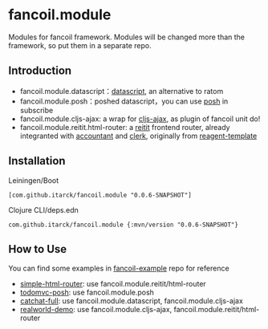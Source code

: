 # fancoil.module

Modules for fancoil framework. Modules will be changed more than the framework, so put them in a separate repo.

## Introduction

- fancoil.module.datascript：[datascript],  an alternative to ratom
- fancoil.module.posh：poshed datascript，you can use [posh] in subscribe
- fancoil.module.cljs-ajax: a wrap for [cljs-ajax], as plugin of fancoil unit do!
- fancoil.module.reitit.html-router: a [reitit] frontend router, already integranted with [accountant] and [clerk], originally from [reagent-template]

[posh]:https://github.com/denistakeda/posh
[datascript]:https://github.com/tonsky/datascript
[cljs-ajax]:https://github.com/JulianBirch/cljs-ajax
[reitit]:https://github.com/metosin/reitit
[clerk]:https://github.com/PEZ/clerk
[accountant]:https://github.com/venantius/accountant
[reagent-template]:https://github.com/reagent-project/reagent-template

## Installation

Leiningen/Boot

    [com.github.itarck/fancoil.module "0.0.6-SNAPSHOT"]

Clojure CLI/deps.edn

    com.github.itarck/fancoil.module {:mvn/version "0.0.6-SNAPSHOT"}


## How to Use

You can find some examples in [fancoil-example] repo for reference

- [simple-html-router]: use fancoil.module.reitit/html-router
- [todomvc-posh]: use fancoil.module.posh
- [catchat-full]: use fancoil.module.datascript, fancoil.module.cljs-ajax
- [realworld-demo]: use fancoil.module.cljs-ajax, fancoil.module.reitit/html-router

[fancoil-example]:https://github.com/itarck/fancoil-example
[simple-html-router]:https://github.com/itarck/fancoil-example/tree/main/simple_html_router
[todomvc-posh]:https://github.com/itarck/fancoil-example/tree/main/todomvc-posh
[catchat-full]:https://github.com/itarck/fancoil-example/tree/main/catchat-full
[realworld-demo]:https://github.com/itarck/fancoil-example/tree/main/realworld